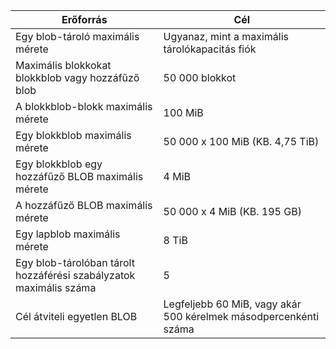 | Erőforrás | Cél |
|----------|---------------|
| Egy blob-tároló maximális mérete | Ugyanaz, mint a maximális tárolókapacitás fiók |
| Maximális blokkokat blokkblob vagy hozzáfűző blob | 50 000 blokkot |
| A blokkblob-blokk maximális mérete | 100 MiB |
| Egy blokkblob maximális mérete | 50 000 x 100 MiB (KB. 4,75 TiB) |
| Egy blokkblob egy hozzáfűző BLOB maximális mérete | 4 MiB |
| A hozzáfűző BLOB maximális mérete | 50 000 x 4 MiB (KB. 195 GB) |
| Egy lapblob maximális mérete | 8 TiB |
| Egy blob-tárolóban tárolt hozzáférési szabályzatok maximális száma | 5 |
| Cél átviteli egyetlen BLOB | Legfeljebb 60 MiB, vagy akár 500 kérelmek másodpercenkénti száma |